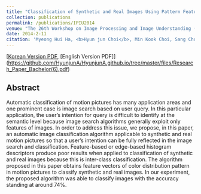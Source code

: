 ```yaml
---
title: "Classification of Synthetic and Real Images Using Pattern Features"
collection: publications
permalink: /publications/IPIU2014
venue: "The 26th Workshop on Image Processing and Image Understanding (IPIU-14)"
date: 2014-2-11
citation: 'Myeong Hui Ha, <b>Hyun jun Choi</b>, Min Kook Choi, Sang Chul Lee. <i>The 26th Workshop on Image Processing and Image Understanding</i>. <b>IPIU 2014</b>.'
---
```

[[Korean Version PDF](https://github.com/HyunjunA/HyunjunA.github.io/tree/master/files/real_syn_korean.pdf), [English Version PDF]](https://github.com/HyunjunA/HyunjunA.github.io/tree/master/files/Research_Paper_Bachelor(6).pdf)

## Abstract
Automatic classification of motion pictures has many application areas and one prominent case is image search based on user query. In this particular application, the user’s intention for query is difficult to identify at the semantic level because image search algorithms generally exploit only features of images. In order to address this issue, we propose, in this paper, an automatic image classification algorithm applicable to synthetic and real motion pictures so that a user’s intention can be fully reflected in the image search and classification. Feature-based or edge-based histogram descriptors produce poor results when applied to classification of synthetic and real images because this is inter-class classification. The algorithm proposed in this paper obtains feature vectors of color distribution pattern in motion pictures to classify synthetic and real images. In our experiment, the proposed algorithm was able to classify images with the accuracy standing at around 74%.